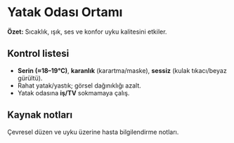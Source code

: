 # Yatak Odası Ortamı
**Özet:** Sıcaklık, ışık, ses ve konfor uyku kalitesini etkiler.

## Kontrol listesi
- **Serin (≈18–19°C)**, **karanlık** (karartma/maske), **sessiz** (kulak tıkacı/beyaz gürültü).
- Rahat yatak/yastık; görsel dağınıklığı azalt.
- Yatak odasına **iş/TV** sokmamaya çalış.

## Kaynak notları
Çevresel düzen ve uyku üzerine hasta bilgilendirme notları.
